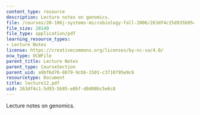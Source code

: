 ```yaml
---
content_type: resource
description: Lecture notes on genomics.
file: /courses/20-106j-systems-microbiology-fall-2006/263df4c15d935b95e0bfd8d00bc5e6c8_lecture12.pdf
file_size: 28140
file_type: application/pdf
learning_resource_types:
- Lecture Notes
license: https://creativecommons.org/licenses/by-nc-sa/4.0/
ocw_type: OCWFile
parent_title: Lecture Notes
parent_type: CourseSection
parent_uid: a9bf6d70-8079-9cbb-1501-c3710795e9c6
resourcetype: Document
title: lecture12.pdf
uid: 263df4c1-5d93-5b95-e0bf-d8d00bc5e6c8
---
```

Lecture notes on genomics.